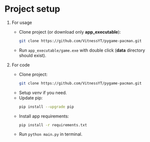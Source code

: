 # Project setup

1. For usage
     * Clone project (or download only **app_executable**):
         ```bash
         git clone https://github.com/VitnessYT/pygame-pacman.git
         ``` 
     * Run `app_executable/game.exe` with double click (**data** directory should exist).


2. For code
    * Clone project:
         ```bash
         git clone https://github.com/VitnessYT/pygame-pacman.git
         ``` 
    * Setup *venv* if you need.
    * Update pip:
        ```bash
        pip install --upgrade pip
        ```
    * Install app requirements:
        ```bash
        pip install -r requirements.txt
        ```
    * Run `python main.py` in terminal.
